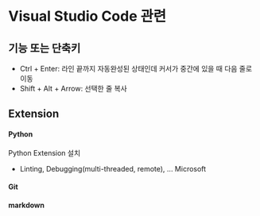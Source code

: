 # Visual Studio Code 관련

## 기능 또는 단축키
* Ctrl + Enter: 라인 끝까지 자동완성된 상태인데 커서가 중간에 있을 때 다음 줄로 이동 
* Shift + Alt + Arrow: 선택한 줄 복사 

## Extension

#### Python 
Python Extension 설치
* Linting, Debugging(multi-threaded, remote), ... Microsoft

#### Git

#### markdown

